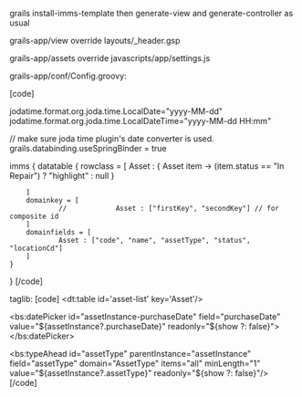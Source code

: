 grails install-imms-template
then generate-view and generate-controller as usual

grails-app/view
override layouts/_header.gsp

grails-app/assets
override javascripts/app/settings.js



grails-app/conf/Config.groovy:


[code]

jodatime.format.org.joda.time.LocalDate="yyyy-MM-dd"
jodatime.format.org.joda.time.LocalDateTime="yyyy-MM-dd HH:mm"

// make sure joda time plugin's date converter is used.
grails.databinding.useSpringBinder = true

imms {
    datatable {
        rowclass = [
                Asset : { Asset item -> (item.status == "In Repair") ? "highlight" : null }

        ]
        domainkey = [
                //            Asset : ["firstKey", "secondKey"] // for composite id
        ]
        domainfields = [
                Asset : ["code", "name", "assetType", "status", "locationCd"]
        ]
    }
}
[/code]

taglib:
[code]
<dt:table id='asset-list' key='Asset'/>

<bs:datePicker id="assetInstance-purchaseDate" field="purchaseDate"
                           value="${assetInstance?.purchaseDate}"  readonly="${show ?: false}"></bs:datePicker>

<bs:typeAhead id="assetType" parentInstance="assetInstance" field="assetType" domain="AssetType" items="all"
minLength="1"  value="${assetInstance?.assetType}" readonly="${show ?: false}"/>
[/code]
